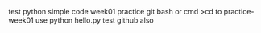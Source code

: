 test python simple code
week01 practice
git bash or cmd >cd to practice-week01
use python hello.py
test github also